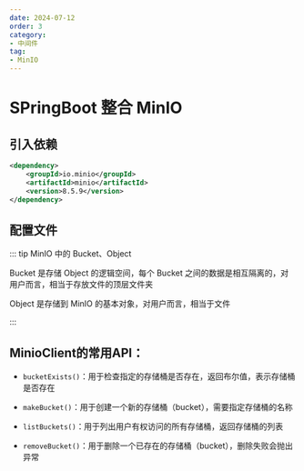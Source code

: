 ```yaml
---
date: 2024-07-12
order: 3
category:
- 中间件
tag:
- MinIO
---
```


# SPringBoot 整合 MinIO

## 引入依赖

```xml
<dependency>
    <groupId>io.minio</groupId>
    <artifactId>minio</artifactId>
    <version>8.5.9</version>
</dependency>
```

## 配置文件


::: tip MinIO 中的 Bucket、Object

Bucket 是存储 Object 的逻辑空间，每个 Bucket 之间的数据是相互隔离的，对用户而言，相当于存放文件的顶层文件夹

Object 是存储到 MinIO 的基本对象，对用户而言，相当于文件

:::

## MinioClient的常用API：

- `bucketExists()`：用于检查指定的存储桶是否存在，返回布尔值，表示存储桶是否存在

- `makeBucket()`：用于创建一个新的存储桶（bucket），需要指定存储桶的名称

- `listBuckets()`：用于列出用户有权访问的所有存储桶，返回存储桶的列表

- `removeBucket()`：用于删除一个已存在的存储桶（bucket），删除失败会抛出异常

